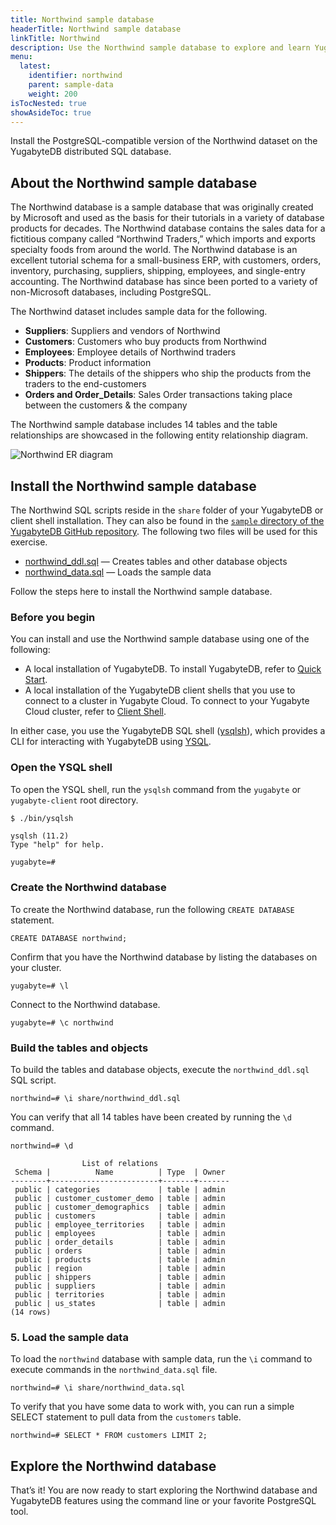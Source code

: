 ```yaml
---
title: Northwind sample database
headerTitle: Northwind sample database
linkTitle: Northwind
description: Use the Northwind sample database to explore and learn YugabyteDB.
menu:
  latest:
    identifier: northwind
    parent: sample-data
    weight: 200
isTocNested: true
showAsideToc: true
---
```


Install the PostgreSQL-compatible version of the Northwind dataset on the YugabyteDB distributed SQL database.

## About the Northwind sample database

The Northwind database is a sample database that was originally created by Microsoft and used as the basis for their tutorials in a variety of database products for decades. The Northwind database contains the sales data for a fictitious company called “Northwind Traders,” which imports and exports specialty foods from around the world. The Northwind database is an excellent tutorial schema for a small-business ERP, with customers, orders, inventory, purchasing, suppliers, shipping, employees, and single-entry accounting. The Northwind database has since been ported to a variety of non-Microsoft databases, including PostgreSQL.

The Northwind dataset includes sample data for the following.

- **Suppliers**: Suppliers and vendors of Northwind
- **Customers**: Customers who buy products from Northwind
- **Employees**: Employee details of Northwind traders
- **Products**: Product information
- **Shippers**: The details of the shippers who ship the products from the traders to the end-customers
- **Orders and Order_Details**: Sales Order transactions taking place between the customers & the company

The Northwind sample database includes 14 tables and the table relationships are showcased in the following entity relationship diagram.

![Northwind ER diagram](/images/sample-data/northwind/northwind-er-diagram.png)

## Install the Northwind sample database

The Northwind SQL scripts reside in the `share` folder of your YugabyteDB or client shell installation. They can also be found in the [`sample` directory of the YugabyteDB GitHub repository](https://github.com/yugabyte/yugabyte-db/tree/master/sample). The following two files will be used for this exercise.

- [northwind_ddl.sql](https://raw.githubusercontent.com/yugabyte/yugabyte-db/master/sample/northwind_ddl.sql) — Creates tables and other database objects
- [northwind_data.sql](https://raw.githubusercontent.com/yugabyte/yugabyte-db/master/sample/northwind_data.sql) — Loads the sample data

Follow the steps here to install the Northwind sample database.

### Before you begin

You can install and use the Northwind sample database using one of the following:

- A local installation of YugabyteDB. To install YugabyteDB, refer to [Quick Start](/latest/quick-start/).
- A local installation of the YugabyteDB client shells that you use to connect to a cluster in Yugabyte Cloud. To connect to your Yugabyte Cloud cluster, refer to [Client Shell](../../yugabyte-cloud/cloud-basics/connect-to-clusters/#connect-via-client-shell).

In either case, you use the YugabyteDB SQL shell ([ysqlsh](../../admin/ysqlsh/)), which provides a CLI for interacting with YugabyteDB using [YSQL](../../api/ysql/).

### Open the YSQL shell

To open the YSQL shell, run the `ysqlsh` command from the `yugabyte` or `yugabyte-client` root directory.

```sh
$ ./bin/ysqlsh
```

```output
ysqlsh (11.2)
Type "help" for help.

yugabyte=#
```

### Create the Northwind database

To create the Northwind database, run the following `CREATE DATABASE` statement.

```plpgsql
CREATE DATABASE northwind;
```

Confirm that you have the Northwind database by listing the databases on your cluster.

```plpgsql
yugabyte=# \l
```

Connect to the Northwind database.

```plpgsql
yugabyte=# \c northwind
```

### Build the tables and objects

To build the tables and database objects, execute the `northwind_ddl.sql` SQL script.

```plpgsql
northwind=# \i share/northwind_ddl.sql
```

You can verify that all 14 tables have been created by running the `\d` command.

```plpgsql
northwind=# \d
```

```output
                List of relations
 Schema |          Name          | Type  | Owner 
--------+------------------------+-------+-------
 public | categories             | table | admin
 public | customer_customer_demo | table | admin
 public | customer_demographics  | table | admin
 public | customers              | table | admin
 public | employee_territories   | table | admin
 public | employees              | table | admin
 public | order_details          | table | admin
 public | orders                 | table | admin
 public | products               | table | admin
 public | region                 | table | admin
 public | shippers               | table | admin
 public | suppliers              | table | admin
 public | territories            | table | admin
 public | us_states              | table | admin
(14 rows)
```

### 5. Load the sample data

To load the `northwind` database with sample data, run the `\i` command to execute commands in the `northwind_data.sql` file.

```plpgsql
northwind=# \i share/northwind_data.sql
```

To verify that you have some data to work with, you can run a simple SELECT statement to pull data from the `customers` table.

```plpgsql
northwind=# SELECT * FROM customers LIMIT 2;
```

## Explore the Northwind database

That’s it! You are now ready to start exploring the Northwind database and YugabyteDB features using the command line or your favorite PostgreSQL tool.

